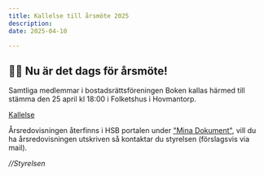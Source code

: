 ```yaml
---
title: Kallelse till årsmöte 2025
description:
date: 2025-04-10

---
```



## 🧑‍⚖️ Nu är det dags för årsmöte!

Samtliga medlemmar i bostadsrättsföreningen Boken kallas härmed till stämma den 25 april kl 18:00 i Folketshus i Hovmantorp.

[Kallelse](/pdf/kallelse-2025.pdf)

Årsredovisningen återfinns i HSB portalen under ["Mina Dokument"](https://mitthsb.hsb.se/mitthsb/oversikt/mina-dokument/), vill du ha årsredovisningen utskriven så kontaktar du styrelsen (förslagsvis via mail).


*//Styrelsen*
